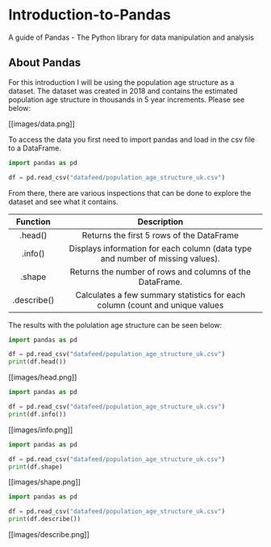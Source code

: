 # Introduction-to-Pandas
A guide of Pandas - The Python library for data manipulation and analysis

## About Pandas

For this introduction I will be using the population age structure as a dataset. The dataset was created in 2018 and contains the estimated population age structure in thousands in 5 year increments. Please see below:

[[images/data.png]]

To access the data you first need to import pandas and load in the csv file to a DataFrame.

 ```python
import pandas as pd

df = pd.read_csv("datafeed/population_age_structure_uk.csv")
 ``` 
 
 From there, there are various inspections that can be done to explore the dataset and see what it contains.

| Function | Description |
| :-: | :-: | 
| .head() | Returns the first 5 rows of the DataFrame |
| .info() | Displays information for each column (data type and number of missing values). | 
| .shape | Returns the number of rows and columns of the DataFrame. | 
| .describe() | Calculates a few summary statistics for each column (count and unique values| 

The results with the polulation age structure can be seen below:

 ```python
import pandas as pd

df = pd.read_csv("datafeed/population_age_structure_uk.csv")
print(df.head())
 ``` 
 [[images/head.png]]
 
  ```python
import pandas as pd

df = pd.read_csv("datafeed/population_age_structure_uk.csv")
print(df.info())
 ``` 
 [[images/info.png]]
 
  ```python
import pandas as pd

df = pd.read_csv("datafeed/population_age_structure_uk.csv")
print(df.shape)
 ``` 
 [[images/shape.png]]
 
  ```python
import pandas as pd

df = pd.read_csv("datafeed/population_age_structure_uk.csv")
print(df.describe())
 ``` 
 [[images/describe.png]]
